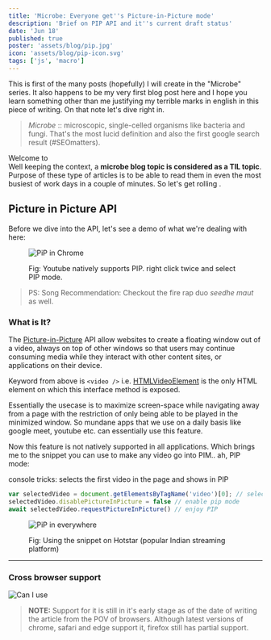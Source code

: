 ```yaml
---
title: 'Microbe: Everyone get''s Picture-in-Picture mode'
description: 'Brief on PIP API and it''s current draft status'
date: 'Jun 18'
published: true
poster: 'assets/blog/pip.jpg'
icon: 'assets/blog/pip-icon.svg'
tags: ['js', 'macro']
---
```


This is first of the many posts (hopefully) I will create in the "Microbe" series. It also happens to be my very first blog post here and I hope you learn something other than me justifying my terrible marks in english in this piece of writing. On that note let's dive right in.    

>  *Microbe* :: microscopic, single-celled organisms like bacteria and fungi. That's the most lucid definition and also the first google search result (#SEOmatters).

Welcome to  
 Well keeping the context, a **microbe blog topic is considered as a TIL topic**. Purpose of these type of articles is to be able to read them in even the most busiest of work days in a couple of minutes. So let's get rolling .

## Picture in Picture API

Before we dive into the API, let's see a demo of what we're dealing with here:


<figure>

![PiP in Chrome](assets/blog/gif1.gif)
<figcaption>Fig: Youtube natively supports PIP. right click twice and select PIP mode. </figcaption>

</figure>

>  PS: Song Recommendation: Checkout the fire rap duo *seedhe maut* as well.


### What is It?


The [Picture-in-Picture](https://developer.mozilla.org/en-US/docs/Web/API/Picture-in-Picture_API) API allow websites to create a floating window out of a video, always on top of other windows so that users may continue consuming media while they interact with other content sites, or applications on their device. 

Keyword from above is `<video />` i.e. [HTMLVideoElement](https://developer.mozilla.org/en-US/docs/Web/API/HTMLVideoElement) is the only HTML element on which this interface method is exposed.

Essentially the usecase is to maximize screen-space while navigating away from a page with the restriction of only being able to be played in the minimized window. So mundane apps that we use on a daily basis like google meet, youtube etc. can essentially use this feature. 

Now this feature is not natively supported in all applications. Which brings me to the snippet you can use to make any video go into PIM.. ah, PIP mode:



<p class="codeblock-title">console tricks: selects the first video in the page and shows in PIP</p>

```js
var selectedVideo = document.getElementsByTagName('video')[0]; // selects the first video, can also select by classname/id if multiple videos are playing on the same page
selectedVideo.disablePictureInPicture = false // enable pip mode 
await selectedVideo.requestPictureInPicture() // enjoy PIP
```


<figure>

![PiP in everywhere](assets/blog/gif2.gif)
<figcaption>Fig: Using the snippet on Hotstar (popular Indian streaming platform)</figcaption>

</figure>

---


### Cross browser support

![Can I use](assets/blog/pip-caniuse.png)


> **NOTE:** Support for it is still in it's early stage as of the date of writing the article from the POV of browsers.
> Although latest versions of chrome, safari and edge support it, firefox still has partial support.

